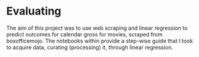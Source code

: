 # Evaluating 
The aim of this project was to use web scraping and linear regression to predict outcomes for calendar gross for movies, scraped from boxofficemojo. The notebooks within provide a step-wise guide that I took to acquire data, curating (processing) it, through linear regression.
